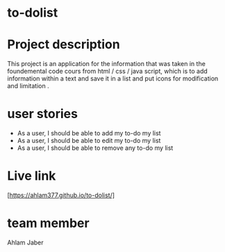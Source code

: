 # to-dolist

# Project description
This project is an application for the information that was taken in the  foundemental code cours from html / css / java script, which is to add information within a text and save it in a list and put icons for modification and limitation  .


# user stories
* As a user, I should be able to add my to-do my list 
* As a user, I should be able to edit my to-do my list 
* As a user, I should be able to remove any to-do my list 

# Live link 
[https://ahlam377.github.io/to-dolist/]

# team member
  Ahlam Jaber 